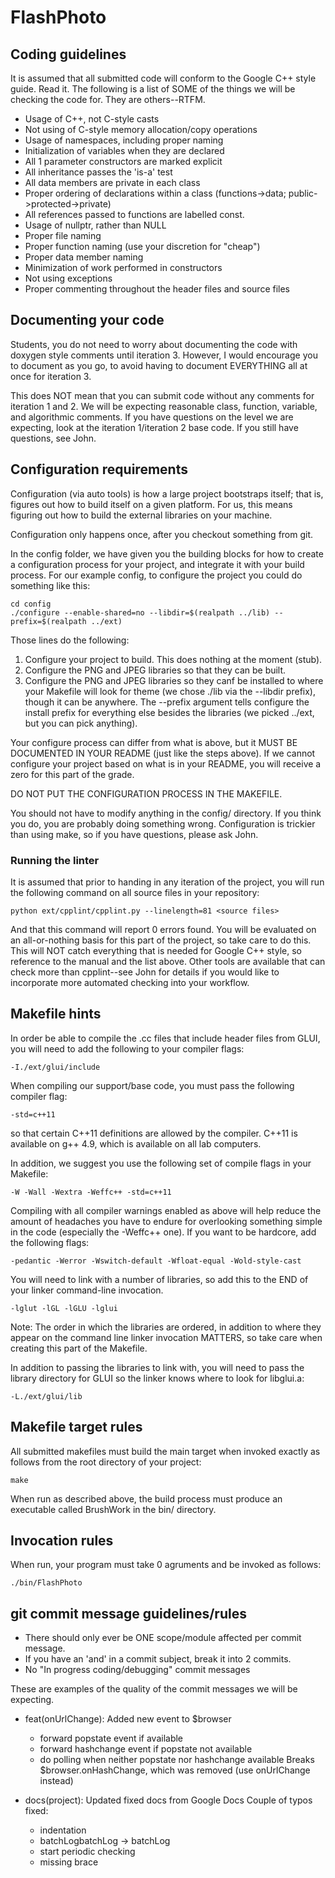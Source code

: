 # FlashPhoto

## Coding guidelines
It is assumed that all submitted code will conform to the Google C++ style
guide. Read it. The following is a list of SOME of the things we will be
checking the code for. They are others--RTFM.
 - Usage of C++, not C-style casts
 - Not using of C-style memory allocation/copy operations
 - Usage of namespaces, including proper naming
 - Initialization of variables when they are declared
 - All 1 parameter constructors are marked explicit
 - All inheritance passes the 'is-a' test
 - All data members are private in each class
 - Proper ordering of declarations within a class (functions->data;
   public->protected->private)
 - All references passed to functions are labelled const.
 - Usage of nullptr, rather than NULL
 - Proper file naming
 - Proper function naming (use your discretion for "cheap")
 - Proper data member naming
 - Minimization of work performed in constructors
 - Not using exceptions
 - Proper commenting throughout the header files and source files

## Documenting your code
Students, you do not need to worry about documenting the code with doxygen style
comments until iteration 3. However, I would encourage you to document as you
go, to avoid having to document EVERYTHING all at once for iteration 3.

This does NOT mean that you can submit code without any comments for iteration 1
and 2. We will be expecting reasonable class, function, variable, and
algorithmic comments. If you have questions on the level we are expecting, look
at the iteration 1/iteration 2 base code. If you still have questions, see John.

## Configuration requirements
Configuration (via auto tools) is how a large project bootstraps itself; that
is, figures out how to build itself on a given platform. For us, this means
figuring out how to build the external libraries on your machine.

Configuration only happens once, after you checkout something from git.

In the config folder, we have given you the building blocks for how to create a
configuration process for your project, and integrate it with your build
process. For our example config, to configure the project you could do something
like this:

    cd config
    ./configure --enable-shared=no --libdir=$(realpath ../lib) --prefix=$(realpath ../ext)

Those lines do the following:
1. Configure your project to build. This does nothing at the moment (stub).
2. Configure the PNG and JPEG libraries so that they can be built.
3. Configure the PNG and JPEG libraries so they canf be installed to where your
   Makefile will look for theme (we chose ./lib via the --libdir prefix), though
   it can be anywhere. The --prefix argument tells configure the install prefix
   for everything else besides the libraries (we picked ../ext, but you can pick
   anything).

Your configure process can differ from what is above, but it MUST BE
DOCUMENTED IN YOUR README (just like the steps above). If we cannot configure
your project based on what is in your README, you will receive a zero for this
part of the grade.

DO NOT PUT THE CONFIGURATION PROCESS IN THE MAKEFILE.

You should not have to modify anything in the config/ directory. If you think
you do, you are probably doing something wrong. Configuration is trickier than
using make, so if you have questions, please ask John.

### Running the linter
It is assumed that prior to handing in any iteration of the project, you will
run the following command on all source files in your repository:

    python ext/cpplint/cpplint.py --linelength=81 <source files>

And that this command will report 0 errors found. You will be evaluated on an
all-or-nothing basis for this part of the project, so take care to do this. This
will NOT catch everything that is needed for Google C++ style, so reference to
the manual and the list above. Other tools are available that can check more
than cpplint--see John for details if you would like to incorporate more
automated checking into your workflow.

## Makefile hints

In order be able to compile the .cc files that include header files from GLUI,
you will need to add the following to your compiler flags:

    -I./ext/glui/include

When compiling our support/base code, you must pass the following compiler flag:

    -std=c++11

so that certain C++11 definitions are allowed by the compiler. C++11 is
available on g++ 4.9, which is available on all lab computers.

In addition, we suggest you use the following set of compile flags in your
Makefile:

    -W -Wall -Wextra -Weffc++ -std=c++11

Compiling with all compiler warnings enabled as above will help reduce the
amount of headaches you have to endure for overlooking something simple in the
code (especially the -Weffc++ one). If you want to be hardcore, add the
following flags:

    -pedantic -Werror -Wswitch-default -Wfloat-equal -Wold-style-cast

You will need to link with a number of libraries, so add this to the END of your
linker command-line invocation.

    -lglut -lGL -lGLU -lglui

Note: The order in which the libraries are ordered, in addition to where they
appear on the command line linker invocation MATTERS, so take care when creating
this part of the Makefile.

In addition to passing the libraries to link with, you will need to pass the
library directory for GLUI so the linker knows where to look for libglui.a:

    -L./ext/glui/lib


## Makefile target rules
All submitted makefiles must build the main target when invoked exactly as
follows from the root directory of your project:

    make

When run as described above, the build process must produce an executable called
BrushWork in the bin/ directory.

## Invocation rules
When run, your program must take 0 agruments and be invoked as follows:

    ./bin/FlashPhoto

## git commit message guidelines/rules
- There should only ever be ONE scope/module affected per commit message.
- If you have an 'and' in a commit subject, break it into 2 commits.
- No "In progress coding/debugging" commit messages

These are examples of the quality of the commit messages we will be expecting.

* feat(onUrlChange): Added new event to $browser
  - forward popstate event if available
  - forward hashchange event if popstate not available
  - do polling when neither popstate nor hashchange available
  Breaks $browser.onHashChange, which was removed (use onUrlChange instead)

* docs(project): Updated fixed docs from Google Docs
  Couple of typos fixed:
  - indentation
  - batchLogbatchLog -> batchLog
  - start periodic checking
  - missing brace
